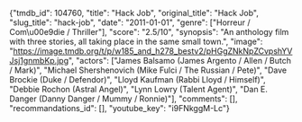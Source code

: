 {"tmdb_id": 104760, "title": "Hack Job", "original_title": "Hack Job", "slug_title": "hack-job", "date": "2011-01-01", "genre": ["Horreur / Com\u00e9die / Thriller"], "score": "2.5/10", "synopsis": "An anthology film with three stories, all taking place in the same small town.", "image": "https://image.tmdb.org/t/p/w185_and_h278_bestv2/pHGgZNkNpZCvpshYVJsj1gnmbKp.jpg", "actors": ["James Balsamo (James Argento / Allen / Butch / Mark)", "Michael Shershenovich (Mike Fulci / The Russian / Pete)", "Dave Brockie (Duke / Defendor)", "Lloyd Kaufman (Rabbi Lloyd / Himself)", "Debbie Rochon (Astral Angel)", "Lynn Lowry (Talent Agent)", "Dan E. Danger (Danny Danger / Mummy / Ronnie)"], "comments": [], "recommandations_id": [], "youtube_key": "i9FNkggM-Lc"}
